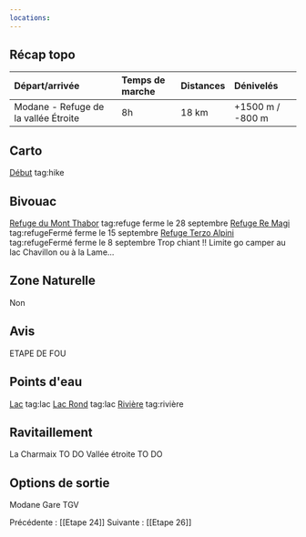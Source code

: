 ```yaml
---
locations: 
---
```

## Récap topo

| Départ/arrivée                       | Temps de marche | Distances | Dénivelés        |
| :----------------------------------- | :-------------- | :-------- | :--------------- |
| Modane - Refuge de la vallée Étroite | 8h              | 18 km     | +1500 m / -800 m |
## Carto  
[Début](geo:45.201685,6.671393) tag:hike
## Bivouac
[Refuge du Mont Thabor](geo:45.123422950000005,6.59982778355049) tag:refuge ferme le 28 septembre
[Refuge Re Magi](geo:45.071007,6.623008) tag:refugeFermé ferme le 15 septembre
[Refuge Terzo Alpini](geo:45.0696267,6.6230646) tag:refugeFermé ferme le 8 septembre
Trop chiant !! Limite go camper au lac Chavillon ou à la Lame...
## Zone Naturelle
Non
## Avis
ETAPE DE FOU
## Points d'eau
[Lac](geo:45.120176,6.606747) tag:lac 
[Lac Rond](geo:45.123631,6.596986) tag:lac
[Rivière](geo:45.106911,6.606238) tag:rivière 
## Ravitaillement
La Charmaix TO DO
Vallée étroite TO DO
## Options de sortie
Modane Gare TGV

Précédente : [[Etape 24]]
Suivante : [[Etape 26]]